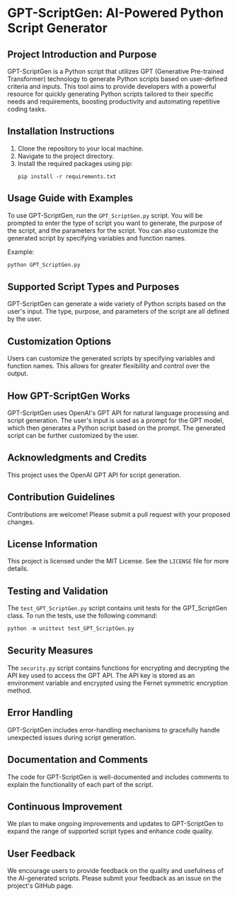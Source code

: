 # GPT-ScriptGen: AI-Powered Python Script Generator

## Project Introduction and Purpose

GPT-ScriptGen is a Python script that utilizes GPT (Generative Pre-trained Transformer) technology to generate Python scripts based on user-defined criteria and inputs. This tool aims to provide developers with a powerful resource for quickly generating Python scripts tailored to their specific needs and requirements, boosting productivity and automating repetitive coding tasks.

## Installation Instructions

1. Clone the repository to your local machine.
2. Navigate to the project directory.
3. Install the required packages using pip:
   ```
   pip install -r requirements.txt
   ```

## Usage Guide with Examples

To use GPT-ScriptGen, run the `GPT_ScriptGen.py` script. You will be prompted to enter the type of script you want to generate, the purpose of the script, and the parameters for the script. You can also customize the generated script by specifying variables and function names.

Example:

```python
python GPT_ScriptGen.py
```

## Supported Script Types and Purposes

GPT-ScriptGen can generate a wide variety of Python scripts based on the user's input. The type, purpose, and parameters of the script are all defined by the user.

## Customization Options

Users can customize the generated scripts by specifying variables and function names. This allows for greater flexibility and control over the output.

## How GPT-ScriptGen Works

GPT-ScriptGen uses OpenAI's GPT API for natural language processing and script generation. The user's input is used as a prompt for the GPT model, which then generates a Python script based on the prompt. The generated script can be further customized by the user.

## Acknowledgments and Credits

This project uses the OpenAI GPT API for script generation.

## Contribution Guidelines

Contributions are welcome! Please submit a pull request with your proposed changes.

## License Information

This project is licensed under the MIT License. See the `LICENSE` file for more details.

## Testing and Validation

The `test_GPT_ScriptGen.py` script contains unit tests for the GPT_ScriptGen class. To run the tests, use the following command:

```python
python -m unittest test_GPT_ScriptGen.py
```

## Security Measures

The `security.py` script contains functions for encrypting and decrypting the API key used to access the GPT API. The API key is stored as an environment variable and encrypted using the Fernet symmetric encryption method.

## Error Handling

GPT-ScriptGen includes error-handling mechanisms to gracefully handle unexpected issues during script generation.

## Documentation and Comments

The code for GPT-ScriptGen is well-documented and includes comments to explain the functionality of each part of the script.

## Continuous Improvement

We plan to make ongoing improvements and updates to GPT-ScriptGen to expand the range of supported script types and enhance code quality.

## User Feedback

We encourage users to provide feedback on the quality and usefulness of the AI-generated scripts. Please submit your feedback as an issue on the project's GitHub page.
